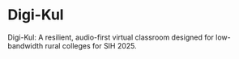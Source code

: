 # Digi-Kul
Digi-Kul: A resilient, audio-first virtual classroom designed for low-bandwidth rural colleges for SIH 2025.
